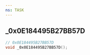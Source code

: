 ```yaml
---
ns: TASK
---
```

## _0x0E184495B27BB57D

```c
// 0x0E184495B27BB57D
void _0x0E184495B27BB57D();
```

